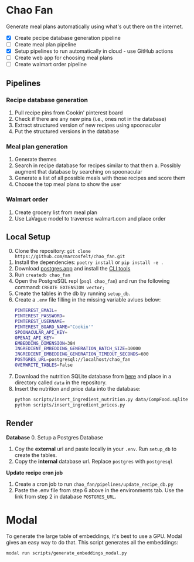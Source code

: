 
# Chao Fan

Generate meal plans automatically using what's out there on the internet.

- [x] Create pecipe database generation pipeline
- [ ] Create meal plan pipeline
- [x] Setup pipelines to run automatically in cloud - use GitHub actions
- [ ] Create web app for choosing meal plans
- [ ] Create walmart order pipeline

## Pipelines

### Recipe database generation
1. Pull recipe pins from Cookin' pinterest board
2. Check if there are any new pins (i.e., ones not in the database)
2. Extract structured version of new recipes using spoonacular
3. Put the structured versions in the database

### Meal plan generation
1. Generate themes
2. Search in recipe database for recipes similar to that them
    a.  Possibly augment that database by searching on spoonacular
3. Generate a list of all possible meals with those recipes and score them
4. Choose the top meal plans to show the user

### Walmart order
1. Create grocery list from meal plan
2. Use LaVague model to traverese walmart.com and place order

## Local Setup

0. Clone the repository: `git clone https://github.com/marcosfelt/chao_fan.git`
1. Install the dependencies: `poetry install` or `pip install -e .`
2. Download [postgres.app](https://postgresapp.com/downloads.html) and install the [CLI tools](https://postgresapp.com/documentation/cli-tools.html)
3. Run `createdb chao_fan`
4. Open the PostgreSQL repl (`psql chao_fan`) and run the following command: `CREATE EXTENSION vector;`
5. Create the tables in the db by running `setup_db`.
6. Create a `.env` file filling in the missing variable avlues below:
    ```bash
    PINTEREST_EMAIL=
    PINTEREST_PASSWORD=
    PINTEREST_USERNAME=
    PINTEREST_BOARD_NAME="Cookin'"
    SPOONACULAR_API_KEY=
    OPENAI_API_KEY=
    EMBEDDING_DIMENSION=384
    INGREDIENT_EMBEDDING_GENERATION_BATCH_SIZE=10000
    INGREDIENT_EMBEDDING_GENERATION_TIMEOUT_SECONDS=600
    POSTGRES_URL=postgresql://localhost/chao_fan
    OVERWRITE_TABLES=False
    ```
6. Download the nutrition SQLite database from [here](https://drive.google.com/open?id=15Q32X2XQ9FRMcwIkKHS1SMvCZUQIA-ah&usp=drive_fs) and place in a directory called `data` in the repository.
7. Insert the nutrition and price data into the database:
    ```bash
    python scripts/insert_ingredient_nutrition.py data/CompFood.sqlite
    python scripts/insert_ingredient_prices.py
    ```

## Render

**Database**
0. Setup a Postgres Database
1. Coy the **external** url and paste locally in your `.env`. Run `setup_db` to create the tables.
2. Copy the **internal** database url. Replace `postgres` with `postgresql`

**Update recipe cron job**
1. Create a cron job to run `chao_fan/pipelines/update_recipe_db.py`
2. Paste the .env file from step 6 above in the environments tab.  Use the link from step 2 in database `POSTGRES_URL`.


# Modal

To generate the large table of embeddings, it's best to use a GPU. Modal gives an easy way to do that. This script generates all the embeddings:

```bash
modal run scripts/generate_embeddings_modal.py
```

